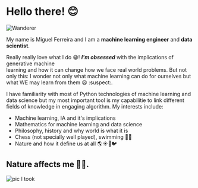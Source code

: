 # Hello there! 😊

![Wanderer](https://artincontext.org/wp-content/uploads/2022/05/Wanderer-Above-the-Sea-of-Fog-by-Caspar-David-Friedrich-848x530.jpg)

My name is Miguel Ferreira and I am a **machine learning engineer** and **data scientist**.

Really really love what I do 😀! ***I'm obsessed*** with the implications of generative machine <br> learning and how it can change how we face real world problems. But not only this: I wonder not only what machine learning can do for ourselves but what WE may learn from them 😦 :suspect:.

I have familiarity with most of Python technologies of machine learning and data science but my most important tool is my capabilitie to link different fields of knowledge in engaging algorithm. My interests include:

- Machine learning, IA and it's implications
- Mathematics for machine learning and data science
- Philosophy, history and why world is what it is
- Chess (not specially well played), swimming 🏊‍♂️
- Nature and how it define us at all 🌎☀️🌊🐦

## Nature affects me 🌳🌋.

![pic I took]()
